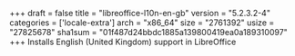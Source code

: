 +++
draft = false
title = "libreoffice-l10n-en-gb"
version = "5.2.3.2-4"
categories = ['locale-extra']
arch = "x86_64"
size = "2761392"
usize = "27825678"
sha1sum = "01f487d24bbdc1885a139800419ea0a189310097"
+++
Installs English (United Kingdom) support in LibreOffice
